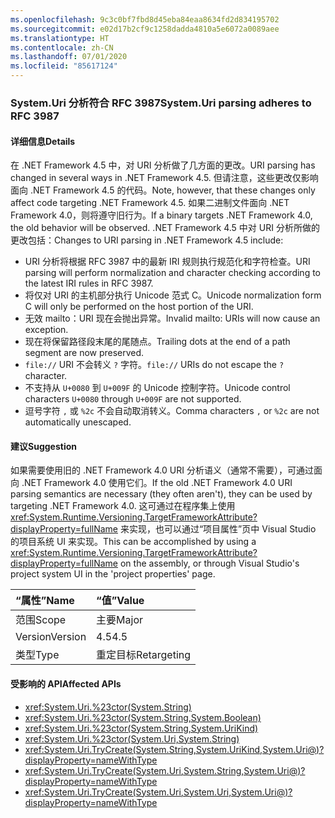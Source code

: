```yaml
---
ms.openlocfilehash: 9c3c0bf7fbd8d45eba84eaa8634fd2d834195702
ms.sourcegitcommit: e02d17b2cf9c1258dadda4810a5e6072a0089aee
ms.translationtype: HT
ms.contentlocale: zh-CN
ms.lasthandoff: 07/01/2020
ms.locfileid: "85617124"
---
```

### <a name="systemuri-parsing-adheres-to-rfc-3987"></a><span data-ttu-id="16550-101">System.Uri 分析符合 RFC 3987</span><span class="sxs-lookup"><span data-stu-id="16550-101">System.Uri parsing adheres to RFC 3987</span></span>

#### <a name="details"></a><span data-ttu-id="16550-102">详细信息</span><span class="sxs-lookup"><span data-stu-id="16550-102">Details</span></span>

<span data-ttu-id="16550-103">在 .NET Framework 4.5 中，对 URI 分析做了几方面的更改。</span><span class="sxs-lookup"><span data-stu-id="16550-103">URI parsing has changed in several ways in .NET Framework 4.5.</span></span> <span data-ttu-id="16550-104">但请注意，这些更改仅影响面向 .NET Framework 4.5 的代码。</span><span class="sxs-lookup"><span data-stu-id="16550-104">Note, however, that these changes only affect code targeting .NET Framework 4.5.</span></span> <span data-ttu-id="16550-105">如果二进制文件面向 .NET Framework 4.0，则将遵守旧行为。</span><span class="sxs-lookup"><span data-stu-id="16550-105">If a binary targets .NET Framework 4.0, the old behavior will be observed.</span></span> <span data-ttu-id="16550-106">.NET Framework 4.5 中对 URI 分析所做的更改包括：</span><span class="sxs-lookup"><span data-stu-id="16550-106">Changes to URI parsing in .NET Framework 4.5 include:</span></span>

- <span data-ttu-id="16550-107">URI 分析将根据 RFC 3987 中的最新 IRI 规则执行规范化和字符检查。</span><span class="sxs-lookup"><span data-stu-id="16550-107">URI parsing will perform normalization and character checking according to the latest IRI rules in RFC 3987.</span></span>
- <span data-ttu-id="16550-108">将仅对 URI 的主机部分执行 Unicode 范式 C。</span><span class="sxs-lookup"><span data-stu-id="16550-108">Unicode normalization form C will only be performed on the host portion of the URI.</span></span>
- <span data-ttu-id="16550-109">无效 mailto：URI 现在会抛出异常。</span><span class="sxs-lookup"><span data-stu-id="16550-109">Invalid mailto: URIs will now cause an exception.</span></span>
- <span data-ttu-id="16550-110">现在将保留路径段末尾的尾随点。</span><span class="sxs-lookup"><span data-stu-id="16550-110">Trailing dots at the end of a path segment are now preserved.</span></span>
- <span data-ttu-id="16550-111">`file://` URI 不会转义 `?` 字符。</span><span class="sxs-lookup"><span data-stu-id="16550-111">`file://` URIs do not escape the `?` character.</span></span>
- <span data-ttu-id="16550-112">不支持从 `U+0080` 到 `U+009F` 的 Unicode 控制字符。</span><span class="sxs-lookup"><span data-stu-id="16550-112">Unicode control characters `U+0080` through `U+009F` are not supported.</span></span>
- <span data-ttu-id="16550-113">逗号字符 `,` 或 `%2c` 不会自动取消转义。</span><span class="sxs-lookup"><span data-stu-id="16550-113">Comma characters `,` or `%2c` are not automatically unescaped.</span></span>

#### <a name="suggestion"></a><span data-ttu-id="16550-114">建议</span><span class="sxs-lookup"><span data-stu-id="16550-114">Suggestion</span></span>

<span data-ttu-id="16550-115">如果需要使用旧的 .NET Framework 4.0 URI 分析语义（通常不需要），可通过面向 .NET Framework 4.0 使用它们。</span><span class="sxs-lookup"><span data-stu-id="16550-115">If the old .NET Framework 4.0 URI parsing semantics are necessary (they often aren't), they can be used by targeting .NET Framework 4.0.</span></span> <span data-ttu-id="16550-116">这可通过在程序集上使用 <xref:System.Runtime.Versioning.TargetFrameworkAttribute?displayProperty=fullName> 来实现，也可以通过“项目属性”页中 Visual Studio 的项目系统 UI 来实现。</span><span class="sxs-lookup"><span data-stu-id="16550-116">This can be accomplished by using a <xref:System.Runtime.Versioning.TargetFrameworkAttribute?displayProperty=fullName> on the assembly, or through Visual Studio's project system UI in the 'project properties' page.</span></span>

| <span data-ttu-id="16550-117">“属性”</span><span class="sxs-lookup"><span data-stu-id="16550-117">Name</span></span>    | <span data-ttu-id="16550-118">“值”</span><span class="sxs-lookup"><span data-stu-id="16550-118">Value</span></span>       |
|:--------|:------------|
| <span data-ttu-id="16550-119">范围</span><span class="sxs-lookup"><span data-stu-id="16550-119">Scope</span></span>   | <span data-ttu-id="16550-120">主要</span><span class="sxs-lookup"><span data-stu-id="16550-120">Major</span></span>       |
| <span data-ttu-id="16550-121">Version</span><span class="sxs-lookup"><span data-stu-id="16550-121">Version</span></span> | <span data-ttu-id="16550-122">4.5</span><span class="sxs-lookup"><span data-stu-id="16550-122">4.5</span></span>         |
| <span data-ttu-id="16550-123">类型</span><span class="sxs-lookup"><span data-stu-id="16550-123">Type</span></span>    | <span data-ttu-id="16550-124">重定目标</span><span class="sxs-lookup"><span data-stu-id="16550-124">Retargeting</span></span> |

#### <a name="affected-apis"></a><span data-ttu-id="16550-125">受影响的 API</span><span class="sxs-lookup"><span data-stu-id="16550-125">Affected APIs</span></span>

- <xref:System.Uri.%23ctor(System.String)>
- <xref:System.Uri.%23ctor(System.String,System.Boolean)>
- <xref:System.Uri.%23ctor(System.String,System.UriKind)>
- <xref:System.Uri.%23ctor(System.Uri,System.String)>
- <xref:System.Uri.TryCreate(System.String,System.UriKind,System.Uri@)?displayProperty=nameWithType>
- <xref:System.Uri.TryCreate(System.Uri,System.String,System.Uri@)?displayProperty=nameWithType>
- <xref:System.Uri.TryCreate(System.Uri,System.Uri,System.Uri@)?displayProperty=nameWithType>
